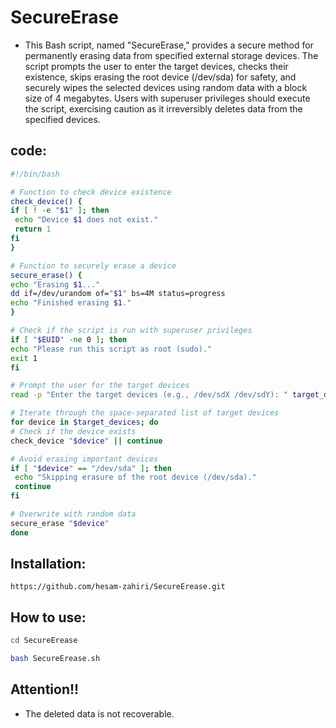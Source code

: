 # SecureErase

- This Bash script, named "SecureErase," provides a secure method for permanently erasing data from specified external storage devices. The script prompts the user to enter the target devices, checks their existence, skips erasing the root device (/dev/sda) for safety, and securely wipes the selected devices using random data with a block size of 4 megabytes. Users with superuser privileges should execute the script, exercising caution as it irreversibly deletes data from the specified devices.



## code:
   ```bash
#!/bin/bash

# Function to check device existence
check_device() {
  if [ ! -e "$1" ]; then
    echo "Device $1 does not exist."
    return 1
  fi
}

# Function to securely erase a device
secure_erase() {
  echo "Erasing $1..."
  dd if=/dev/urandom of="$1" bs=4M status=progress
  echo "Finished erasing $1."
}

# Check if the script is run with superuser privileges
if [ "$EUID" -ne 0 ]; then
  echo "Please run this script as root (sudo)."
  exit 1
fi

# Prompt the user for the target devices
read -p "Enter the target devices (e.g., /dev/sdX /dev/sdY): " target_devices

# Iterate through the space-separated list of target devices
for device in $target_devices; do
  # Check if the device exists
  check_device "$device" || continue

  # Avoid erasing important devices
  if [ "$device" == "/dev/sda" ]; then
    echo "Skipping erasure of the root device (/dev/sda)."
    continue
  fi

  # Overwrite with random data
  secure_erase "$device"
done
   ```

## Installation:

```
https://github.com/hesam-zahiri/SecureErease.git
```

## How to use:

   ```bash
cd SecureErease
   ```
   
   ```bash
bash SecureErease.sh
   ```

## Attention!!
- The deleted data is not recoverable.
